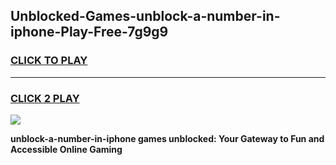 
## Unblocked-Games-unblock-a-number-in-iphone-Play-Free-7g9g9
<h3>
<a href="https://premium76.site?title=unblock-a-number-in-iphone&ref=23A">CLICK TO PLAY</a></h3>
<hr>

<h3>
<a href="https://premium76.site?title=unblock-a-number-in-iphone&ref=23A">CLICK 2 PLAY</a>
  
</h3>

<a href="https://premium76.site?title=unblock-a-number-in-iphone&ref=23A"><img src="https://clearcache.store/games.png"></a>


**unblock-a-number-in-iphone games unblocked: Your Gateway to Fun and Accessible Online Gaming**
